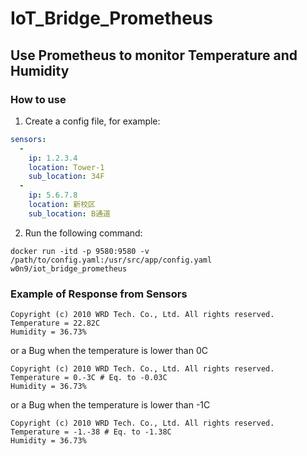 # IoT_Bridge_Prometheus
## Use Prometheus to monitor Temperature and Humidity  

### How to use
1. Create a config file, for example:
```yaml
sensors:
  - 
    ip: 1.2.3.4
    location: Tower-1
    sub_location: 34F
  - 
    ip: 5.6.7.8
    location: 新校区
    sub_location: B通道
```
2. Run the following command:
```docker
docker run -itd -p 9580:9580 -v /path/to/config.yaml:/usr/src/app/config.yaml w0n9/iot_bridge_prometheus
```

### Example of Response from Sensors
```
Copyright (c) 2010 WRD Tech. Co., Ltd. All rights reserved.
Temperature = 22.82C
Humidity = 36.73%
```
or a Bug when the temperature is lower than 0C
```
Copyright (c) 2010 WRD Tech. Co., Ltd. All rights reserved.
Temperature = 0.-3C # Eq. to -0.03C
Humidity = 36.73%
```
or a Bug when the temperature is lower than -1C
```
Copyright (c) 2010 WRD Tech. Co., Ltd. All rights reserved.
Temperature = -1.-38 # Eq. to -1.38C
Humidity = 36.73%
```
